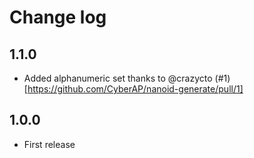 # Change log

## 1.1.0

- Added alphanumeric set thanks to @crazycto (#1)[https://github.com/CyberAP/nanoid-generate/pull/1]

## 1.0.0

- First release
